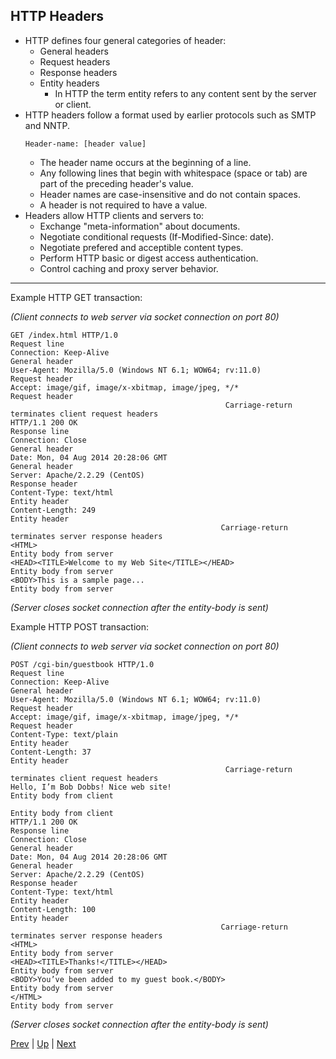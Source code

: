 ## HTTP Headers
* HTTP defines four general categories of header:
  * General headers
  * Request headers
  * Response headers
  * Entity headers
    * In HTTP the term entity refers to any content sent by the server or client.
* HTTP headers follow a format used by earlier protocols such as SMTP and NNTP.
  ```
  Header-name: [header value]
  ```
  * The header name occurs at the beginning of a line.
  * Any following lines that begin with whitespace (space or tab) are part of the preceding header's value.
  * Header names are case-insensitive and do not contain spaces.
  * A header is not required to have a value.
* Headers allow HTTP clients and servers to:
  * Exchange "meta-information" about documents.
  * Negotiate conditional requests (If-Modified-Since: date).
  * Negotiate prefered and acceptible content types.
  * Perform HTTP basic or digest access authentication.
  * Control caching and proxy server behavior.

<hr />
Example HTTP GET transaction:

*(Client connects to web server via socket connection on port 80)*
```
GET /index.html HTTP/1.0                                                             Request line
Connection: Keep-Alive                                                             General header
User-Agent: Mozilla/5.0 (Windows NT 6.1; WOW64; rv:11.0)                           Request header
Accept: image/gif, image/x-xbitmap, image/jpeg, */*                                Request header
                                                Carriage-return terminates client request headers
HTTP/1.1 200 OK                                                                     Response line
Connection: Close                                                                  General header
Date: Mon, 04 Aug 2014 20:28:06 GMT                                                General header
Server: Apache/2.2.29 (CentOS)                                                    Response header
Content-Type: text/html                                                             Entity header
Content-Length: 249                                                                 Entity header
                                               Carriage-return terminates server response headers
<HTML>                                                                    Entity body from server
<HEAD><TITLE>Welcome to my Web Site</TITLE></HEAD>                        Entity body from server
<BODY>This is a sample page...                                            Entity body from server
```
*(Server closes socket connection after the entity-body is sent)*

Example HTTP POST transaction:

*(Client connects to web server via socket connection on port 80)*
```
POST /cgi-bin/guestbook HTTP/1.0                                                     Request line
Connection: Keep-Alive                                                             General header
User-Agent: Mozilla/5.0 (Windows NT 6.1; WOW64; rv:11.0)                           Request header
Accept: image/gif, image/x-xbitmap, image/jpeg, */*                                Request header
Content-Type: text/plain                                                            Entity header
Content-Length: 37                                                                  Entity header
                                                Carriage-return terminates client request headers
Hello, I’m Bob Dobbs! Nice web site!                                      Entity body from client
                                                                          Entity body from client
HTTP/1.1 200 OK                                                                     Response line
Connection: Close                                                                  General header
Date: Mon, 04 Aug 2014 20:28:06 GMT                                                General header
Server: Apache/2.2.29 (CentOS)                                                    Response header
Content-Type: text/html                                                             Entity header
Content-Length: 100                                                                 Entity header
                                               Carriage-return terminates server response headers
<HTML>                                                                    Entity body from server
<HEAD><TITLE>Thanks!</TITLE></HEAD>                                       Entity body from server
<BODY>You’ve been added to my guest book.</BODY>                          Entity body from server
</HTML>                                                                   Entity body from server
```
*(Server closes socket connection after the entity-body is sent)*


[Prev](HTTP.md) | [Up](../README.md) | [Next](GetPost.md)
